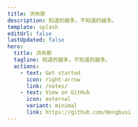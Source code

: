 ```yaml
---
title: 洪布斯
description: 知道的越多，不知道的越多。
template: splash
editUrl: false
lastUpdated: false
hero:
  title: 洪布斯
  tagline: 知道的越多，不知道的越多。
  actions:
    - text: Get started
      icon: right-arrow
      link: /notes/
    - text: View on GitHub
      icon: external
      variant: minimal
      link: https://github.com/Hongbusi
---
```

